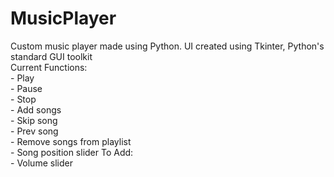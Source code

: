# MusicPlayer
Custom music player made using Python. UI created using Tkinter, Python's standard GUI toolkit  
Current Functions:  
      - Play  
      - Pause  
      - Stop  
      - Add songs  
      - Skip song  
      - Prev song  
      - Remove songs from playlist   
      - Song position slider 
To Add:  
      - Volume slider  
